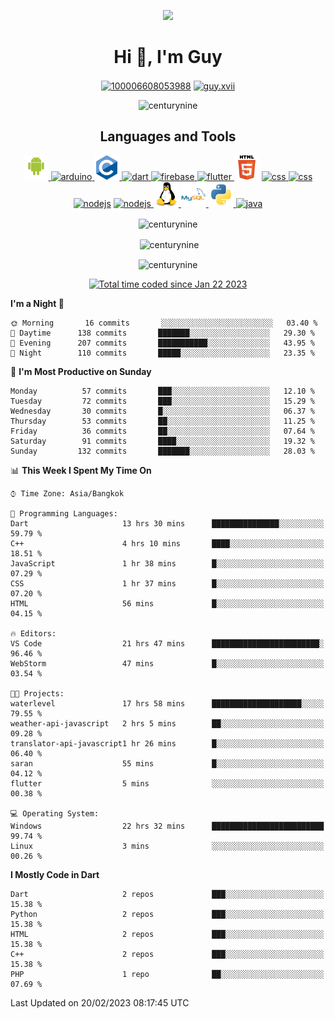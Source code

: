 
<p align="center"> <img src="https://user-images.githubusercontent.com/109062980/213915698-3e79c409-24f8-4471-a5f8-e7a842ad3a0a.gif" width="100" /> </p>

<h1 align="center">Hi 👋, I'm Guy</h1>

<p align="center">
<a href="https://fb.com/100006608053988" target="blank"><img align="center" src="https://raw.githubusercontent.com/rahuldkjain/github-profile-readme-generator/master/src/images/icons/Social/facebook.svg" alt="100006608053988" height="30" width="40" /></a>
<a href="https://instagram.com/guy.xvii" target="blank"><img align="center" src="https://raw.githubusercontent.com/rahuldkjain/github-profile-readme-generator/master/src/images/icons/Social/instagram.svg" alt="guy.xvii" height="30" width="40" /></a>
</p>

<p align="center"> <img src="https://komarev.com/ghpvc/?username=centurynine&label=Profile%20views&color=0e75b6&style=for-the-badge" alt="centurynine" /> </p>

<h2 align="center">Languages and Tools</h3>
<p align="center"> <a href="https://developer.android.com" target="_blank" rel="noreferrer"> <img src="https://raw.githubusercontent.com/devicons/devicon/master/icons/android/android-original-wordmark.svg" alt="android" width="40" height="40"/> </a>
<a href="https://www.arduino.cc/" target="_blank" rel="noreferrer"> <img src="https://cdn.worldvectorlogo.com/logos/arduino-1.svg" alt="arduino" width="40" height="40"/> </a> <a href="https://www.cprogramming.com/" target="_blank" rel="noreferrer"> <img src="https://raw.githubusercontent.com/devicons/devicon/master/icons/c/c-original.svg" alt="c" width="40" height="40"/> </a> <a href="https://dart.dev" target="_blank" rel="noreferrer"> <img src="https://www.vectorlogo.zone/logos/dartlang/dartlang-icon.svg" alt="dart" width="40" height="40"/> </a> <a href="https://firebase.google.com/" target="_blank" rel="noreferrer"> <img src="https://www.vectorlogo.zone/logos/firebase/firebase-icon.svg" alt="firebase" width="40" height="40"/> </a> <a href="https://flutter.dev" target="_blank" rel="noreferrer"> <img src="https://www.vectorlogo.zone/logos/flutterio/flutterio-icon.svg" alt="flutter" width="40" height="40"/> </a> <a href="https://www.w3.org/html/" target="_blank" rel="noreferrer"> <img src="https://raw.githubusercontent.com/devicons/devicon/master/icons/html5/html5-original-wordmark.svg" alt="html5" width="40" height="40"/></a>
<a href="https://www.w3.org/css/" target="_blank" rel="noreferrer"> <img src="https://user-images.githubusercontent.com/109062980/213923491-dbfc7e67-388e-4f8f-a049-5dfde2b4b63c.png" alt="css" height="40"/></a><a href="https://www.javascript.com/" target="_blank" rel="noreferrer"> <img src="https://user-images.githubusercontent.com/109062980/219581763-8c026527-9b2e-4c55-a719-52c950b277de.png" alt="css" height="40"/></a>
<a href="https://nodejs.org/en/docs/" target="_blank" rel="noreferrer"> <img src="https://user-images.githubusercontent.com/109062980/213923780-754a75e1-5454-46d2-ba39-13a74f8b00f5.png" alt="nodejs" height="40"/></a>
<a href="[https://nodejs.org/en/docs/](https://www.w3schools.com/php/)" target="_blank" rel="noreferrer"> <img src="https://user-images.githubusercontent.com/109062980/213923851-7ef9b7ea-08d3-43c1-a327-4f2c9662c07e.png" alt="nodejs" height="40"/></a><a href="https://www.linux.org/" target="_blank" rel="noreferrer"> <img src="https://raw.githubusercontent.com/devicons/devicon/master/icons/linux/linux-original.svg" alt="linux" width="40" height="40"/> </a> <a href="https://www.mysql.com/" target="_blank" rel="noreferrer"> <img src="https://raw.githubusercontent.com/devicons/devicon/master/icons/mysql/mysql-original-wordmark.svg" alt="mysql" width="40" height="40"/> </a> <a href="https://www.python.org" target="_blank" rel="noreferrer"> <img src="https://raw.githubusercontent.com/devicons/devicon/master/icons/python/python-original.svg" alt="python" width="40" height="40"/> </a><a href="https://www.python.org" target="_blank" rel="noreferrer"> <img src="https://www.vectorlogo.zone/logos/java/java-vertical.svg" alt="java" height="40"/> </a>
</p>

<p align="center"><img align="center" src="https://github-readme-stats.vercel.app/api/top-langs?username=centurynine&show_icons=true&locale=en&layout=compact&theme=" alt="centurynine" /></p>

<p align="center">&nbsp;<img align="center" src="https://github-readme-stats.vercel.app/api?username=centurynine&show_icons=true&locale=en&theme=" alt="centurynine" /></p>

<p align="center"><img align="center" src="https://github-readme-streak-stats.herokuapp.com/?user=centurynine&theme=" alt="centurynine" /></p>
<p align="center">
<a href="https://wakatime.com/@9ded98d1-6308-4a11-a75a-63f31fdc4e7a"><img src="https://wakatime.com/badge/user/9ded98d1-6308-4a11-a75a-63f31fdc4e7a.svg" alt="Total time coded since Jan 22 2023" /></a>
  
<!--START_SECTION:waka-->
**I'm a Night 🦉** 

```text
🌞 Morning       16 commits       ░░░░░░░░░░░░░░░░░░░░░░░░░   03.40 % 
🌆 Daytime      138 commits       ███████░░░░░░░░░░░░░░░░░░   29.30 % 
🌃 Evening      207 commits       ███████████░░░░░░░░░░░░░░   43.95 % 
🌙 Night        110 commits       █████░░░░░░░░░░░░░░░░░░░░   23.35 % 

```
📅 **I'm Most Productive on Sunday** 

```text
Monday          57 commits       ███░░░░░░░░░░░░░░░░░░░░░░   12.10 % 
Tuesday         72 commits       ███░░░░░░░░░░░░░░░░░░░░░░   15.29 % 
Wednesday       30 commits       █░░░░░░░░░░░░░░░░░░░░░░░░   06.37 % 
Thursday        53 commits       ██░░░░░░░░░░░░░░░░░░░░░░░   11.25 % 
Friday          36 commits       ██░░░░░░░░░░░░░░░░░░░░░░░   07.64 % 
Saturday        91 commits       ████░░░░░░░░░░░░░░░░░░░░░   19.32 % 
Sunday         132 commits       ███████░░░░░░░░░░░░░░░░░░   28.03 % 

```


📊 **This Week I Spent My Time On** 

```text
⌚︎ Time Zone: Asia/Bangkok

💬 Programming Languages: 
Dart                     13 hrs 30 mins      ███████████████░░░░░░░░░░   59.79 % 
C++                      4 hrs 10 mins       ████░░░░░░░░░░░░░░░░░░░░░   18.51 % 
JavaScript               1 hr 38 mins        █░░░░░░░░░░░░░░░░░░░░░░░░   07.29 % 
CSS                      1 hr 37 mins        █░░░░░░░░░░░░░░░░░░░░░░░░   07.20 % 
HTML                     56 mins             █░░░░░░░░░░░░░░░░░░░░░░░░   04.15 % 

🔥 Editors: 
VS Code                  21 hrs 47 mins      ████████████████████████░   96.46 % 
WebStorm                 47 mins             █░░░░░░░░░░░░░░░░░░░░░░░░   03.54 % 

🐱‍💻 Projects: 
waterlevel               17 hrs 58 mins      ████████████████████░░░░░   79.55 % 
weather-api-javascript   2 hrs 5 mins        ██░░░░░░░░░░░░░░░░░░░░░░░   09.28 % 
translator-api-javascript1 hr 26 mins        █░░░░░░░░░░░░░░░░░░░░░░░░   06.40 % 
saran                    55 mins             █░░░░░░░░░░░░░░░░░░░░░░░░   04.12 % 
flutter                  5 mins              ░░░░░░░░░░░░░░░░░░░░░░░░░   00.38 % 

💻 Operating System: 
Windows                  22 hrs 32 mins      █████████████████████████   99.74 % 
Linux                    3 mins              ░░░░░░░░░░░░░░░░░░░░░░░░░   00.26 % 

```

**I Mostly Code in Dart** 

```text
Dart                     2 repos             ███░░░░░░░░░░░░░░░░░░░░░░   15.38 % 
Python                   2 repos             ███░░░░░░░░░░░░░░░░░░░░░░   15.38 % 
HTML                     2 repos             ███░░░░░░░░░░░░░░░░░░░░░░   15.38 % 
C++                      2 repos             ███░░░░░░░░░░░░░░░░░░░░░░   15.38 % 
PHP                      1 repo              ██░░░░░░░░░░░░░░░░░░░░░░░   07.69 % 

```



 Last Updated on 20/02/2023 08:17:45 UTC
<!--END_SECTION:waka-->
  
</p>

